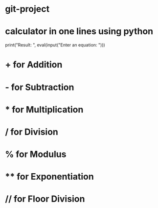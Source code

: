 # git-project
# calculator in one lines using python
print("Result: ", eval(input("Enter an equation: ")))
# + for Addition
# - for Subtraction
# * for Multiplication
# / for Division
# % for Modulus
# ** for Exponentiation
# // for Floor Division

